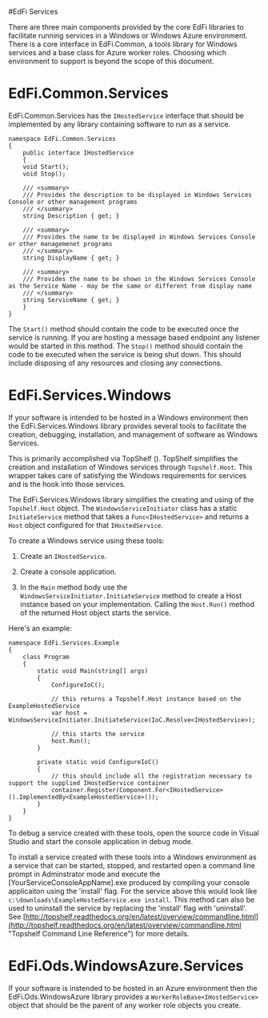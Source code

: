 #EdFi Services

There are three main components provided by the core EdFi libraries to facilitate running services in a Windows or Windows Azure environment.  There is a core interface in EdFi.Common, a tools library for Windows services and a base class for Azure worker roles.  Choosing which environment to support is beyond the scope of this document.

EdFi.Common.Services
==
EdFi.Common.Services has the `IHostedService` interface that should be implemented by any library containing software to run as a service.

    namespace EdFi.Common.Services
    {
	    public interface IHostedService
	    {
	    void Start();
	    void Stop();
	    
	    /// <summary>
	    /// Provides the description to be displayed in Windows Services Console or other management programs
	    /// </summary>
	    string Description { get; }
	    
	    /// <summary>
	    /// Provides the name to be displayed in Windows Services Console or other managemenet programs
	    /// </summary>
	    string DisplayName { get; }
	    
	    /// <summary>
	    /// Provides the name to be shown in the Windows Services Console as the Service Name - may be the same or different from display name
	    /// </summary>
	    string ServiceName { get; }
	    }
    }
    

The `Start()` method should contain the code to be executed once the service is running.  If you are hosting a message based endpoint any listener would be started in this method.
The `Stop()` method should contain the code to be executed when the service is being shut down.  This should include disposing of any resources and closing any connections.

EdFi.Services.Windows
==
If your software is intended to be hosted in a Windows environment then the EdFi.Services.Windows library provides several tools to facilitate the creation, debugging, installation, and management of software as Windows Services.

This is primarily accomplished via TopShelf ().  TopShelf simplifies the creation and installation of Windows services through `Topshelf.Host`.  This wrapper takes care of satisfying the Windows requirements for services and is the hook into those services.  

The EdFi.Services.Windows library simplifies the creating and using of the `Topshelf.Host` object.  The `WindowsServiceInitiator` class has a static `InitiateService` method that takes a `Func<IHostedService>` and returns a `Host` object configured for that `IHostedService`.

To create a Windows service using these tools:

1.  Create an `IHostedService`.  

1.  Create a console application.  

1.  In the `Main` method body use the `WindowsServiceInitiator.InitiateService` method to create a Host instance based on your implementation.  Calling the `Host.Run()` method of the returned Host object starts the service.

Here's an example:

    namespace EdFi.Services.Example
    {
	    class Program
	    {
		    static void Main(string[] args)
		    {
			    ConfigureIoC();

			    // this returns a Topshelf.Host instance based on the ExampleHostedService
			    var host = WindowsServiceInitiator.InitiateService(IoC.Resolve<IHostedService>);
			    			
			    // this starts the service
			    host.Run();
		    }
		    
		    private static void ConfigureIoC()
		    {
		    	// this should include all the registration necessary to support the supplied IHostedService container
		    	container.Register(Component.For<IHostedService>().ImplementedBy<ExampleHostedService>());
		    }
	    }
    }

To debug a service created with these tools, open the source code in Visual Studio and start the console application in debug mode.

To install a service created with these tools into a Windows environment as a service that can be started, stopped, and restarted open a command line prompt in Adminstrator mode and execute the [YourServiceConsoleAppName].exe produced by compiling your console applicaiton using the 'install' flag.  For the service above this would look like `c:\downloads\ExampleHostedService.exe install`.  This method can also be used to uninstall the service by replacing the 'install' flag with 'uninstall'.  See [http://topshelf.readthedocs.org/en/latest/overview/commandline.html](http://topshelf.readthedocs.org/en/latest/overview/commandline.html "Topshelf Command Line Reference") for more details.


EdFi.Ods.WindowsAzure.Services
==
If your software is instended to be hosted in an Azure environment then the EdFi.Ods.WindowsAzure library provides a `WorkerRoleBase<IHostedService>` object that should be the parent of any worker role objects you create.